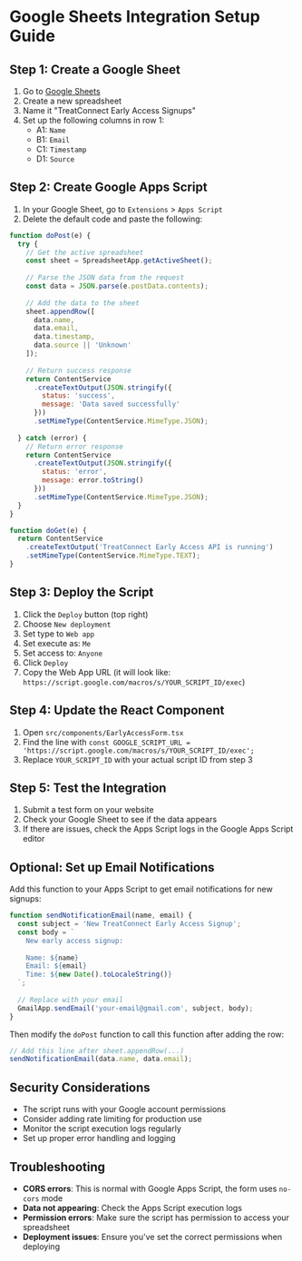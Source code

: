 # Google Sheets Integration Setup Guide

## Step 1: Create a Google Sheet

1. Go to [Google Sheets](https://sheets.google.com)
2. Create a new spreadsheet
3. Name it "TreatConnect Early Access Signups"
4. Set up the following columns in row 1:
   - A1: `Name`
   - B1: `Email`
   - C1: `Timestamp`
   - D1: `Source`

## Step 2: Create Google Apps Script

1. In your Google Sheet, go to `Extensions` > `Apps Script`
2. Delete the default code and paste the following:

```javascript
function doPost(e) {
  try {
    // Get the active spreadsheet
    const sheet = SpreadsheetApp.getActiveSheet();
    
    // Parse the JSON data from the request
    const data = JSON.parse(e.postData.contents);
    
    // Add the data to the sheet
    sheet.appendRow([
      data.name,
      data.email,
      data.timestamp,
      data.source || 'Unknown'
    ]);
    
    // Return success response
    return ContentService
      .createTextOutput(JSON.stringify({
        status: 'success',
        message: 'Data saved successfully'
      }))
      .setMimeType(ContentService.MimeType.JSON);
      
  } catch (error) {
    // Return error response
    return ContentService
      .createTextOutput(JSON.stringify({
        status: 'error',
        message: error.toString()
      }))
      .setMimeType(ContentService.MimeType.JSON);
  }
}

function doGet(e) {
  return ContentService
    .createTextOutput('TreatConnect Early Access API is running')
    .setMimeType(ContentService.MimeType.TEXT);
}
```

## Step 3: Deploy the Script

1. Click the `Deploy` button (top right)
2. Choose `New deployment`
3. Set type to `Web app`
4. Set execute as: `Me`
5. Set access to: `Anyone`
6. Click `Deploy`
7. Copy the Web App URL (it will look like: `https://script.google.com/macros/s/YOUR_SCRIPT_ID/exec`)

## Step 4: Update the React Component

1. Open `src/components/EarlyAccessForm.tsx`
2. Find the line with `const GOOGLE_SCRIPT_URL = 'https://script.google.com/macros/s/YOUR_SCRIPT_ID/exec';`
3. Replace `YOUR_SCRIPT_ID` with your actual script ID from step 3

## Step 5: Test the Integration

1. Submit a test form on your website
2. Check your Google Sheet to see if the data appears
3. If there are issues, check the Apps Script logs in the Google Apps Script editor

## Optional: Set up Email Notifications

Add this function to your Apps Script to get email notifications for new signups:

```javascript
function sendNotificationEmail(name, email) {
  const subject = 'New TreatConnect Early Access Signup';
  const body = `
    New early access signup:
    
    Name: ${name}
    Email: ${email}
    Time: ${new Date().toLocaleString()}
  `;
  
  // Replace with your email
  GmailApp.sendEmail('your-email@gmail.com', subject, body);
}
```

Then modify the `doPost` function to call this function after adding the row:

```javascript
// Add this line after sheet.appendRow(...)
sendNotificationEmail(data.name, data.email);
```

## Security Considerations

- The script runs with your Google account permissions
- Consider adding rate limiting for production use
- Monitor the script execution logs regularly
- Set up proper error handling and logging

## Troubleshooting

- **CORS errors**: This is normal with Google Apps Script, the form uses `no-cors` mode
- **Data not appearing**: Check the Apps Script execution logs
- **Permission errors**: Make sure the script has permission to access your spreadsheet
- **Deployment issues**: Ensure you've set the correct permissions when deploying